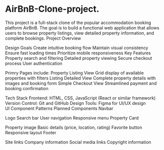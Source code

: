 # AirBnB-Clone-project.
This project is a full-stack clone of the popular accommodation booking platform AirBnB. The goal is to build a functional web application that allows users to browse property listings, view detailed property information, and complete bookings.
Project Overview   


Design Goals
Create intuitive booking flow
Maintain visual consistency
Ensure fast loading times
Prioritize mobile responsiveness
Key Features
Property search and filtering
Detailed property viewing
Secure checkout process
User authentication


Primry Pages include:
Property Listing View	Grid display of available properties with filters
Listing Detailed View	Complete property details with images and booking form
Simple Checkout View	Streamlined payment and booking confirmation


Tech Stack
Frontend: HTML, CSS, JavaScript (React or similar framework)
Version Control: Git and GitHub
Design Tools: Figma for UI/UX design  
UI Component Patterns
Planned Components
Navbar

Logo
Search bar
User navigation
Responsive menu
Property Card

Property image
Basic details (price, location, rating)
Favorite button
Responsive layout
Footer

Site links
Company information
Social media links
Copyright information
